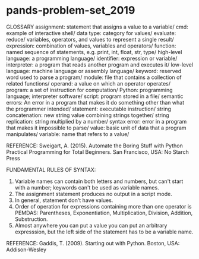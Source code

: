# pands-problem-set_2019
GLOSSARY
assignment: statement that assigns a value to a variable/
cmd: example of interactive shell/
data type: category for values/
evaluate: reduce/ variables, operators, and values to represent a single result/
expression: combination of values, variables and operators/
function: named sequence of statements, e.g. print, int, float, str, type/
high-level language: a programming language/
identifier: expression or variable/
interpreter: a program that reads another program and executes it/
low-level language: machine language or assembly language/
keyword: reserved word used to parse a program/
module: file that contains a collection of related functions/
operand: a value on which an operator operates/
program: a set of instruction for computation/
Python: programming language; interpreter software/
script: program stored in a file/
semantic errors: An error in a program that makes it do something other than what the programmer intended/
statement: executable instruction/
string concatenation: new string value combining strings together/
string replication: string multiplied by a number/
syntax error: error in a program that makes it impossible to parse/
value: basic unit of data that a program manipulates/
variable: name that refers to a value/

REFERENCE: Sweigart, A. (2015). Automate the Boring Stuff with Python Practical Programming for Total Beginners. San Francisco, USA: No Starch Press

FUNDAMENTAL RULES OF SYNTAX:
1. Variable names can contain both letters and numbers, but can't start with a number; keywords can't be used as variable names.
2. The assignment statement produces no output in a script mode.
3. In general, statement don't have values.
4. Order of operation for expressions containing more than one operator is PEMDAS: Parentheses, Exponentiation, Multiplication, Division, Addition, Substruction.
5. Almost anywhere you can put a value you can put an arbitrary expresssion, but the left side of the statement has to be a variable name.

REFERENCE: Gaddis, T. (2009). Starting out with Python. Boston, USA: Addison-Wesley
